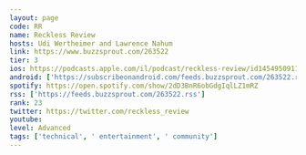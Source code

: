 ```yaml
---
layout: page
code: RR
name: Reckless Review
hosts: Udi Wertheimer and Lawrence Nahum
link: https://www.buzzsprout.com/263522
tier: 3
ios: https://podcasts.apple.com/il/podcast/reckless-review/id1454950911
android: ['https://subscribeonandroid.com/feeds.buzzsprout.com/263522.rss']
spotify: https://open.spotify.com/show/2dD3BnR6obGdgIqlLZ1mRZ
rss: ['https://feeds.buzzsprout.com/263522.rss']
rank: 23
twitter: https://twitter.com/reckless_review
youtube: 
level: Advanced
tags: ['technical', ' entertainment', ' community']
---
```

